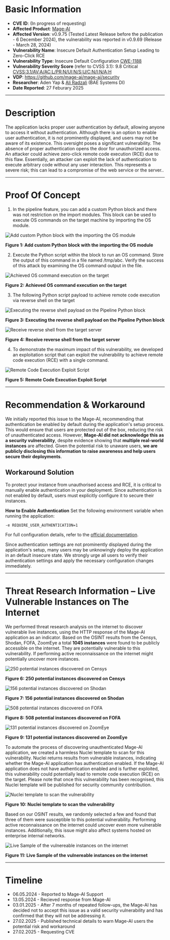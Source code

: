 # Basic Information
- **CVE ID**: (In progress of requesting)
- **Affected Product**: [Mage-AI](https://github.com/mage-ai/mage-ai)
- **Affected Version**: v0.9.75 (Tested Latest Release before the publication - 6 December 2024), the vulnerability was reported in v0.9.69 (Release - March 28, 2024)
- **Vulnerability Name**: Insecure Default Authentication Setup Leading to Zero-Click RCE
- **Vulnerability Type**: Insecure Default Configuration [CWE-1188](https://cwe.mitre.org/data/definitions/1188.html)
- **Vulnerability Severity Score** (refer to CVSS 3.1): 9.8 Critical [CVSS:3.1/AV:A/AC:L/PR:N/UI:N/S:U/C:N/I:N/A:H](https://www.first.org/cvss/calculator/3.1#CVSS:3.1/AV:N/AC:L/PR:N/UI:N/S:U/C:H/I:H/A:H)
- **VDP**: https://github.com/mage-ai/mage-ai/security
- **Researcher**: Aden Yap & [Ali Radzali](https://github.com/H0j3n) (BAE Systems DI)
- **Date Reported**: 27 Feburary 2025

------------------------------
# Description
The application lacks proper user authentication by default, allowing anyone to access it without authentication. Although there is an option to enable user authentication, it is not prominently displayed, and users may not be aware of its existence. This oversight poses a significant vulnerability. The absence of proper authentication opens the door for unauthorized access. An attacker could achieve zero-click remote code execution (RCE) due to this flaw. Essentially, an attacker can exploit the lack of authentication to execute arbitrary code without any user interaction. This represents a severe risk; this can lead to a compromise of the web service or the server..

-----------------------------
# Proof Of Concept

1. In the pipeline feature, you can add a custom Python block and there was not restriction on the import modules. This block can be used to execute OS commands on the target machine by importing the OS module.

![Add custom Python block with the importing the OS module](img/1.png)

**Figure 1: Add custom Python block with the importing the OS module**

2. Execute the Python script within the block to run an OS command. Store the output of this command in a file named /tmp/abc. Verify the success of this attack by examining the OS command output in the file.

![Achieved OS command execution on the target](img/2.png)

**Figure 2: Achieved OS command execution on the target**

3. The following Python script payload to achieve remote code execution via reverse shell on the target
   
![Executing the reverse shell payload on the Pipeline Python block](img/3.png)

**Figure 3: Executing the reverse shell payload on the Pipeline Python block**

![Receive reverse shell from the target server](img/4.png)

**Figure 4: Receive reverse shell from the target server**

4. To demonstrate the maximum impact of this vulnerability, we developed an exploitation script that can exploit the vulnerability to achieve remote code execution (RCE) with a single command.

![Remote Code Execution Exploit Script](img/5.png)

**Figure 5: Remote Code Execution Exploit Script**

----------------------------
# Recommendation & Workaround


We initially reported this issue to the Mage-AI, recommending that authentication be enabled by default during the application's setup process. This would ensure that users are protected out of the box, reducing the risk of unauthenticated access. However, **Mage-AI did not acknowledge this as a security vulnerability**, despite evidence showing that **multiple real-world instances** are affected. Given the potential risk to unaware users, **we are publicly disclosing this information to raise awareness and help users secure their deployments**.

## Workaround Solution
To protect your instance from unauthorised access and RCE, it is critical to manually enable authentication in your deployment. Since authentication is not enabled by default, users must explicitly configure it to secure their instances.

**How to Enable Authentication**
Set the following environment variable when running the application:

``-e REQUIRE_USER_AUTHENTICATION=1``

For full configuration details, refer to the [official documentation](https://docs.mage.ai/production/authentication/overview).


Since authentication settings are not prominently displayed during the application's setup, many users may  be unknowingly deploy the application in an default insecure state. We strongly urge all users to verify their authentication settings and apply the necessary configuration changes immediately.

-----------------------------
# Threat Research Information – Live Vulnerable Instances on The Internet

We performed threat research analysis on the internet to discover vulnerable live instances, using the HTTP response of the Mage-AI application as an indicator. Based on the OSINT results from the Censys, Shodan, FOFA, ZoomEye a total **1045 instances** were found to be publicly accessible on the internet. They are potentially vulnerable to this vulnerability. If performing active reconnaissance on the internet might potentially uncover more instances.  

![250 potential instances discovered on Censys](img/6.png)

**Figure 6: 250 potential instances discovered on Censys**

![156 potential instances discovered on Shodan](img/7.png)

**Figure 7: 156 potential instances discovered on Shodan**

![508 potential instances discovered on FOFA](img/8.png)

**Figure 8: 508 potential instances discovered on FOFA**

![131 potential instances discovered on ZoomEye](img/9.png)

**Figure 9: 131 potential instances discovered on ZoomEye**

To automate the process of discovering unauthenticated Mage-AI application, we created a harmless Nuclei template to scan for this vulnerability. Nuclei returns results from vulnerable instances, indicating whether the Mage-AI application has authentication enabled. If the Mage-AI application does not have authentication enabled and is further exploited, this vulnerability could potentially lead to remote code execution (RCE) on the target. Please note that once this vulnerability has been recognised, this Nuclei template will be published for security community contribution.

![Nuclei template to scan the vulnerability](img/10.png)

**Figure 10: Nuclei template to scan the vulnerability**

Based on our OSINT results, we randomly selected a few and found that three of them were susceptible to this potential vulnerability. Performing active reconnaissance on the internet could uncover even more vulnerable instances. Additionally, this issue might also affect systems hosted on enterprise internal networks.

![Live Sample of the vulnereable instances on the internet](img/11.png)

**Figure 11: Live Sample of the vulnereable instances on the internet**

---------------------------
# Timeline
- 06.05.2024 - Reported to Mage-AI Support
- 13.05.2024 - Recieved response from Mage-AI
- 03.01.2025 - After 7 months of repeated follow-ups, the Mage-AI has decided not to accept this issue as a valid security vulnerability and has confirmed that they will not be addressing it.
- 27.02.2025 - Published technical details to warn Mage-AI users the potential risk and workaround
- 27.02.2025 - Requesting CVE
